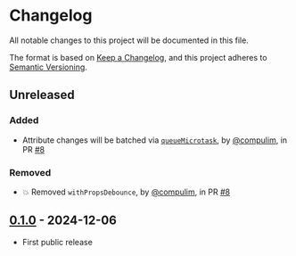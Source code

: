 # Changelog

All notable changes to this project will be documented in this file.

The format is based on [Keep a Changelog](https://keepachangelog.com/en/1.0.0/),
and this project adheres to [Semantic Versioning](https://semver.org/spec/v2.0.0.html).

## Unreleased

### Added

- Attribute changes will be batched via [`queueMicrotask`](https://developer.mozilla.org/en-US/docs/Web/API/Window/queueMicrotask), by [@compulim](https://github.com/compulim), in PR [#8](https://github.com/compulim/react-define-as-custom-element/pull/8)

### Removed

- 💥 Removed `withPropsDebounce`, by [@compulim](https://github.com/compulim), in PR [#8](https://github.com/compulim/react-define-as-custom-element/pull/8)

## [0.1.0] - 2024-12-06

- First public release

[0.1.0]: https://github.com/compulim/react-define-as-custom-element/releases/tag/v0.1.0
